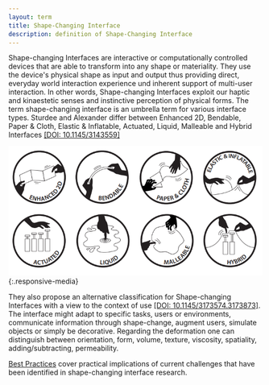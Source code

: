 ```yaml
---
layout: term
title: Shape-Changing Interface
description: definition of Shape-Changing Interface
---
```

Shape-changing Interfaces are interactive or computationally controlled devices that are able to transform into any shape or materiality. They use the device's physical shape as input and output thus providing direct, everyday world interaction experience und inherent support of multi-user interaction. In other words, Shape-changing Interfaces exploit our haptic and kinaestetic senses and instinctive perception of physical forms.
The term shape-changing interface is an umbrella term for various interface types. Sturdee and Alexander differ between Enhanced 2D, Bendable, Paper & Cloth, Elastic & Inflatable, Actuated, Liquid, Malleable and Hybrid Interfaces [[DOI: 10.1145/3143559]](https://dl.acm.org/doi/10.1145/3143559) 

![types of SCI](/assets/img/sci-classification.png){:.responsive-media}

They also propose an alternative classification for Shape-changing Interfaces with a view to the context of use [[DOI: 10.1145/3173574.3173873]](https://dl.acm.org/doi/10.1145/3173574.3173873). The interface might adapt to specific tasks, users or environments, communicate information through shape-change, augment users, simulate objects or simply be decorative. Regarding the deformation one can distinguish between orientation, form, volume, texture, viscosity, spatiality, adding/subtracting, permeability.

[Best Practices](/best-practices) cover practical implications of current challenges that have been identified in shape-changing interface research.